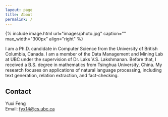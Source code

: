 ```yaml
---
layout: page
title: About
permalink: /
---
```


{% include image.html url="images/photo.jpg" caption="" max_width="300px" align="right" %}

I am a Ph.D. candidate in Computer Science from the University of British Columbia, Canada. I am a member of the Data Management and Mining Lab at UBC under the supervision of Dr. Laks V.S. Lakshmanan. Before that, I received a B.S. degree in mathematics from Tsinghua University, China. My research focuses on applications of natural language processing, including text generation, relation extraction, and fact-checking.


## Contact

Yuxi Feng <br />
Email: [fyx14@cs.ubc.ca]


[fyx14@cs.ubc.ca]: mailto:fyx14@cs.ubc.ca
